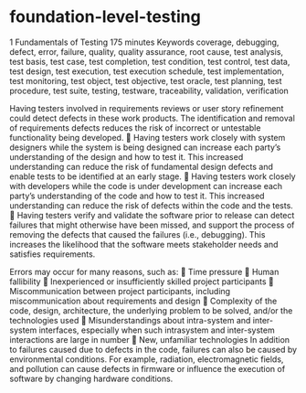 # foundation-level-testing

1 Fundamentals of Testing 175 minutes
Keywords
coverage, debugging, defect, error, failure, quality, quality assurance, root cause, test analysis, test basis,
test case, test completion, test condition, test control, test data, test design, test execution, test execution
schedule, test implementation, test monitoring, test object, test objective, test oracle, test planning, test
procedure, test suite, testing, testware, traceability, validation, verification 



Having testers involved in requirements reviews or user story refinement could detect defects in
these work products. The identification and removal of requirements defects reduces the risk of
incorrect or untestable functionality being developed.
 Having testers work closely with system designers while the system is being designed can
increase each party’s understanding of the design and how to test it. This increased
understanding can reduce the risk of fundamental design defects and enable tests to be identified
at an early stage.
 Having testers work closely with developers while the code is under development can increase
each party’s understanding of the code and how to test it. This increased understanding can
reduce the risk of defects within the code and the tests.
 Having testers verify and validate the software prior to release can detect failures that might
otherwise have been missed, and support the process of removing the defects that caused the
failures (i.e., debugging). This increases the likelihood that the software meets stakeholder needs
and satisfies requirements.




Errors may occur for many reasons, such as:
 Time pressure
 Human fallibility
 Inexperienced or insufficiently skilled project participants
 Miscommunication between project participants, including miscommunication about requirements
and design
 Complexity of the code, design, architecture, the underlying problem to be solved, and/or the
technologies used
 Misunderstandings about intra-system and inter-system interfaces, especially when such intrasystem and inter-system interactions are large in number
 New, unfamiliar technologies
In addition to failures caused due to defects in the code, failures can also be caused by environmental
conditions. For example, radiation, electromagnetic fields, and pollution can cause defects in firmware or
influence the execution of software by changing hardware conditions.
